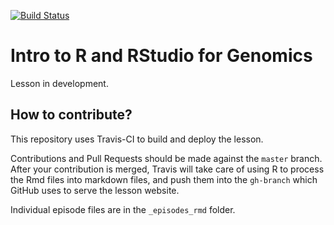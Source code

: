 [![Build Status](https://travis-ci.org/datacarpentry/genomics-r-intro.svg?branch=master)](https://travis-ci.org/datacarpentry/genomics-r-intro)

# Intro to R and RStudio for Genomics

Lesson in development.

## How to contribute?

This repository uses Travis-CI to build and deploy the lesson.

Contributions and Pull Requests should be made against the `master` branch. After your contribution is merged, Travis will take care of using R to process the Rmd files into markdown files, and push them into the `gh-branch` which GitHub uses to serve the lesson website.

Individual episode files are in the `_episodes_rmd` folder.
